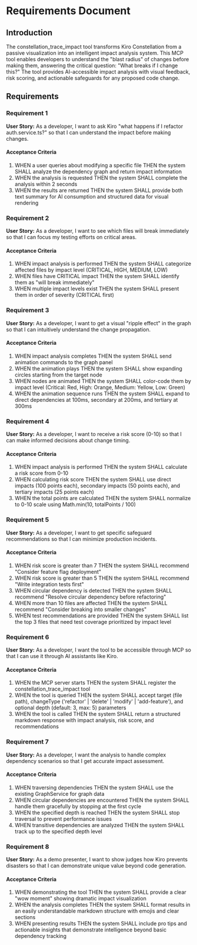 # Requirements Document

## Introduction

The constellation_trace_impact tool transforms Kiro Constellation from a passive visualization into an intelligent impact analysis system. This MCP tool enables developers to understand the "blast radius" of changes before making them, answering the critical question: "What breaks if I change this?" The tool provides AI-accessible impact analysis with visual feedback, risk scoring, and actionable safeguards for any proposed code change.

## Requirements

### Requirement 1

**User Story:** As a developer, I want to ask Kiro "what happens if I refactor auth.service.ts?" so that I can understand the impact before making changes.

#### Acceptance Criteria

1. WHEN a user queries about modifying a specific file THEN the system SHALL analyze the dependency graph and return impact information
2. WHEN the analysis is requested THEN the system SHALL complete the analysis within 2 seconds
3. WHEN the results are returned THEN the system SHALL provide both text summary for AI consumption and structured data for visual rendering

### Requirement 2

**User Story:** As a developer, I want to see which files will break immediately so that I can focus my testing efforts on critical areas.

#### Acceptance Criteria

1. WHEN impact analysis is performed THEN the system SHALL categorize affected files by impact level (CRITICAL, HIGH, MEDIUM, LOW)
2. WHEN files have CRITICAL impact THEN the system SHALL identify them as "will break immediately"
3. WHEN multiple impact levels exist THEN the system SHALL present them in order of severity (CRITICAL first)

### Requirement 3

**User Story:** As a developer, I want to get a visual "ripple effect" in the graph so that I can intuitively understand the change propagation.

#### Acceptance Criteria

1. WHEN impact analysis completes THEN the system SHALL send animation commands to the graph panel
2. WHEN the animation plays THEN the system SHALL show expanding circles starting from the target node
3. WHEN nodes are animated THEN the system SHALL color-code them by impact level (Critical: Red, High: Orange, Medium: Yellow, Low: Green)
4. WHEN the animation sequence runs THEN the system SHALL expand to direct dependencies at 100ms, secondary at 200ms, and tertiary at 300ms

### Requirement 4

**User Story:** As a developer, I want to receive a risk score (0-10) so that I can make informed decisions about change timing.

#### Acceptance Criteria

1. WHEN impact analysis is performed THEN the system SHALL calculate a risk score from 0-10
2. WHEN calculating risk score THEN the system SHALL use direct impacts (100 points each), secondary impacts (50 points each), and tertiary impacts (25 points each)
3. WHEN the total points are calculated THEN the system SHALL normalize to 0-10 scale using Math.min(10, totalPoints / 100)

### Requirement 5

**User Story:** As a developer, I want to get specific safeguard recommendations so that I can minimize production incidents.

#### Acceptance Criteria

1. WHEN risk score is greater than 7 THEN the system SHALL recommend "Consider feature flag deployment"
2. WHEN risk score is greater than 5 THEN the system SHALL recommend "Write integration tests first"
3. WHEN circular dependency is detected THEN the system SHALL recommend "Resolve circular dependency before refactoring"
4. WHEN more than 10 files are affected THEN the system SHALL recommend "Consider breaking into smaller changes"
5. WHEN test recommendations are provided THEN the system SHALL list the top 3 files that need test coverage prioritized by impact level

### Requirement 6

**User Story:** As a developer, I want the tool to be accessible through MCP so that I can use it through AI assistants like Kiro.

#### Acceptance Criteria

1. WHEN the MCP server starts THEN the system SHALL register the constellation_trace_impact tool
2. WHEN the tool is queried THEN the system SHALL accept target (file path), changeType ('refactor' | 'delete' | 'modify' | 'add-feature'), and optional depth (default: 3, max: 5) parameters
3. WHEN the tool is called THEN the system SHALL return a structured markdown response with impact analysis, risk score, and recommendations

### Requirement 7

**User Story:** As a developer, I want the analysis to handle complex dependency scenarios so that I get accurate impact assessment.

#### Acceptance Criteria

1. WHEN traversing dependencies THEN the system SHALL use the existing GraphService for graph data
2. WHEN circular dependencies are encountered THEN the system SHALL handle them gracefully by stopping at the first cycle
3. WHEN the specified depth is reached THEN the system SHALL stop traversal to prevent performance issues
4. WHEN transitive dependencies are analyzed THEN the system SHALL track up to the specified depth level

### Requirement 8

**User Story:** As a demo presenter, I want to show judges how Kiro prevents disasters so that I can demonstrate unique value beyond code generation.

#### Acceptance Criteria

1. WHEN demonstrating the tool THEN the system SHALL provide a clear "wow moment" showing dramatic impact visualization
2. WHEN the analysis completes THEN the system SHALL format results in an easily understandable markdown structure with emojis and clear sections
3. WHEN presenting results THEN the system SHALL include pro tips and actionable insights that demonstrate intelligence beyond basic dependency tracking